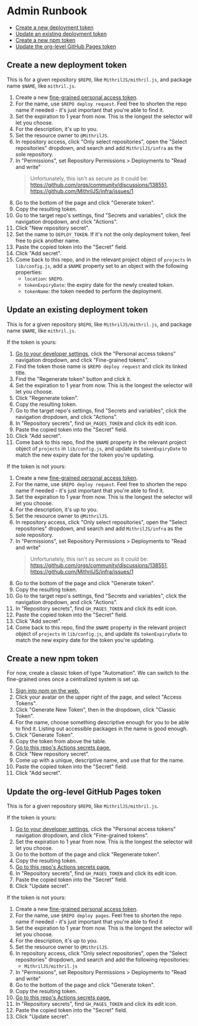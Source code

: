 # Admin Runbook

- [Create a new deployment token](#create-a-new-deployment-token)
- [Update an existing deployment token](#update-an-existing-deployment-token)
- [Create a new npm token](#create-a-new-npm-token)
- [Update the org-level GitHub Pages token](#update-the-org-level-github-pages-token)

## Create a new deployment token

This is for a given repository `$REPO`, like `MithrilJS/mithril.js`, and package name `$NAME`, like `mithril.js`.

1. Create a new [fine-grained personal access token](https://github.com/settings/personal-access-tokens/new).
2. For the name, use `$REPO deploy request`. Feel free to shorten the repo name if needed - it's just important that you're able to find it.
3. Set the expiration to 1 year from now. This is the longest the selector will let you choose.
4. For the description, it's up to you.
5. Set the resource owner to `@MithrilJS`.
6. In repository access, click "Only select repositories", open the "Select repositories" dropdown, and search and add `MithrilJS/infra` as the sole repository.
7. In "Permissions", set Repository Permissions > Deployments to "Read and write"
   > Unfortunately, this isn't as secure as it could be: https://github.com/orgs/community/discussions/138551, https://github.com/MithrilJS/infra/issues/1
8. Go to the bottom of the page and click "Generate token".
9.  Copy the resulting token.
10. Go to the target repo's settings, find "Secrets and variables", click the navigation dropdown, and click "Actions".
8. Click "New repository secret".
9. Set the name to `DEPLOY_TOKEN`. If it's not the only deployment token, feel free to pick another name.
10. Paste the copied token into the "Secret" field.
11. Click "Add secret".
12. Come back to this repo, and in the relevant project object of `projects` in `lib/config.js`, add a `$NAME` property set to an object with the following properties:
    - `location`: `$REPO`.
    - `tokenExpiryDate`: the expiry date for the newly created token.
    - `tokenName`: the token needed to perform the deployment.

## Update an existing deployment token

This is for a given repository `$REPO`, like `MithrilJS/mithril.js`, and package name `$NAME`, like `mithril.js`.

If the token is yours:

1. [Go to your developer settings](https://github.com/settings/apps), click the "Personal access tokens" navigation dropdown, and click "Fine-grained tokens".
2. Find the token those name is `$REPO deploy request` and click its linked title.
3. Find the "Regenerate token" button and click it.
4. Set the expiration to 1 year from now. This is the longest the selector will let you choose.
5. Click "Regenerate token".
6. Copy the resulting token.
7. Go to the target repo's settings, find "Secrets and variables", click the navigation dropdown, and click "Actions".
8. In "Repository secrets", find `GH_PAGES_TOKEN` and click its edit icon.
9. Paste the copied token into the "Secret" field.
10. Click "Add secret".
11. Come back to this repo, find the `$NAME` property in the relevant project object of `projects` in `lib/config.js`, and update its `tokenExpiryDate` to match the new expiry date for the token you're updating.

If the token is not yours:

1. Create a new [fine-grained personal access token](https://github.com/settings/personal-access-tokens/new).
2. For the name, use `$REPO deploy request`. Feel free to shorten the repo name if needed - it's just important that you're able to find it.
3. Set the expiration to 1 year from now. This is the longest the selector will let you choose.
4. For the description, it's up to you.
5. Set the resource owner to `@MithrilJS`.
6. In repository access, click "Only select repositories", open the "Select repositories" dropdown, and search and add `MithrilJS/infra` as the sole repository.
7. In "Permissions", set Repository Permissions > Deployments to "Read and write"
   > Unfortunately, this isn't as secure as it could be: https://github.com/orgs/community/discussions/138551, https://github.com/MithrilJS/infra/issues/1
8. Go to the bottom of the page and click "Generate token".
9.  Copy the resulting token.
10. Go to the target repo's settings, find "Secrets and variables", click the navigation dropdown, and click "Actions".
11. In "Repository secrets", find `GH_PAGES_TOKEN` and click its edit icon.
12. Paste the copied token into the "Secret" field.
13. Click "Add secret".
14. Come back to this repo, find the `$NAME` property in the relevant project object of `projects` in `lib/config.js`, and update its `tokenExpiryDate` to match the new expiry date for the token you're updating.

## Create a new npm token

For now, create a classic token of type "Automation". We can switch to the fine-grained ones once a centralized system is set up.

1. [Sign into npm on the web.](https://www.npmjs.com/login)
2. Click your avatar on the upper right of the page, and select "Access Tokens".
3. Click "Generate New Token", then in the dropdown, click "Classic Token".
4. For the name, choose something descriptive enough for you to be able to find it. Listing out accessible packages in the name is good enough.
5. Click "Generate Token".
6. Copy the token from above the table.
7. [Go to this repo's Actions secrets page.](https://github.com/MithrilJS/infra/settings/secrets/actions)
8. Click "New repository secret".
9. Come up with a unique, descriptive name, and use that for the name.
10. Paste the copied token into the "Secret" field.
11. Click "Add secret".

## Update the org-level GitHub Pages token

This is for a given repository `$REPO`, like `MithrilJS/mithril.js`.

If the token is yours:

1. [Go to your developer settings](https://github.com/settings/apps), click the "Personal access tokens" navigation dropdown, and click "Fine-grained tokens".
2. Set the expiration to 1 year from now. This is the longest the selector will let you choose.
3. Go to the bottom of the page and click "Regenerate token".
4. Copy the resulting token.
5. [Go to this repo's Actions secrets page.](https://github.com/MithrilJS/infra/settings/secrets/actions)
6. In "Repository secrets", find `GH_PAGES_TOKEN` and click its edit icon.
7. Paste the copied token into the "Secret" field.
8. Click "Update secret".

If the token is not yours:

1. Create a new [fine-grained personal access token](https://github.com/settings/personal-access-tokens/new).
2. For the name, use `$REPO deploy pages`. Feel free to shorten the repo name if needed - it's just important that you're able to find it
3. Set the expiration to 1 year from now. This is the longest the selector will let you choose.
4. For the description, it's up to you.
5. Set the resource owner to `@MithrilJS`.
6. In repository access, click "Only select repositories", open the "Select repositories" dropdown, and search and add the following repositories:
   - `MithrilJS/mithril.js`
7. In "Permissions", set Repository Permissions > Deployments to "Read and write"
8. Go to the bottom of the page and click "Generate token".
9. Copy the resulting token.
10. [Go to this repo's Actions secrets page.](https://github.com/MithrilJS/infra/settings/secrets/actions)
11. In "Repository secrets", find `GH_PAGES_TOKEN` and click its edit icon.
12. Paste the copied token into the "Secret" field.
13. Click "Update secret".
